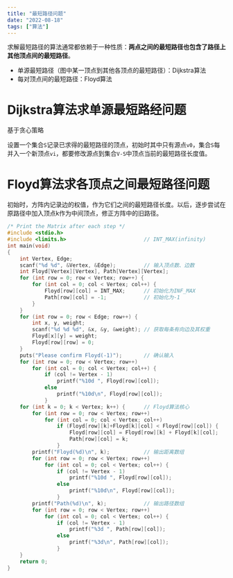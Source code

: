 ```yaml
---
title: "最短路径问题"
date: "2022-08-18"
tags: ["算法"]
---
```

求解最短路径的算法通常都依赖于一种性质：**两点之间的最短路径也包含了路径上其他顶点间的最短路径**。

- 单源最短路径（图中某一顶点到其他各顶点的最短路径）：Dijkstra算法
- 每对顶点间的最短路径：Floyd算法

# Dijkstra算法求单源最短路经问题

基于贪心策略

设置一个集合`S`记录已求得的最短路径的顶点，初始时其中只有源点`v0`，集合`S`每并入一个新顶点`vi`，都要修改源点到集合`V-S`中顶点当前的最短路径长度值。

# Floyd算法求各顶点之间最短路径问题

初始时，方阵内记录边的权值，作为它们之间的最短路径长度。以后，逐步尝试在原路径中加入顶点k作为中间顶点，修正方阵中的旧路径。

```c
/* Print the Matrix after each step */
#include <stdio.h>
#include <limits.h>                         // INT_MAX(infinity)
int main(void)
{
	int Vertex, Edge;
	scanf("%d %d", &Vertex, &Edge);			// 输入顶点数、边数
	int Floyd[Vertex][Vertex], Path[Vertex][Vertex];
	for (int row = 0; row < Vertex; row++) {
		for (int col = 0; col < Vertex; col++) {
			Floyd[row][col] = INT_MAX;		// 初始化为INF_MAX
			Path[row][col] = -1;			// 初始化为-1
		}
	}
	for (int row = 0; row < Edge; row++) {
		int x, y, weight;
		scanf("%d %d %d", &x, &y, &weight);	// 获取每条有向边及其权重
		Floyd[x][y] = weight;
		Floyd[row][row] = 0;
	}
	puts("Please confirm Floyd(-1)");		// 确认输入
	for (int row = 0; row < Vertex; row++)
		for (int col = 0; col < Vertex; col++) {
			if (col != Vertex - 1)
				printf("%10d ", Floyd[row][col]);
			else
				printf("%10d\n", Floyd[row][col]);
			}
	for (int k = 0; k < Vertex; k++) {		// Floyd算法核心
		for (int row = 0; row < Vertex; row++)
			for (int col = 0; col < Vertex; col++)
				if (Floyd[row][k]+Floyd[k][col] < Floyd[row][col]) {
					Floyd[row][col] = Floyd[row][k] + Floyd[k][col];
					Path[row][col] = k;
				}
		printf("Floyd(%d)\n", k);			// 输出距离数组
		for (int row = 0; row < Vertex; row++)
			for (int col = 0; col < Vertex; col++) {
				if (col != Vertex - 1)
					printf("%10d ", Floyd[row][col]);
				else
					printf("%10d\n", Floyd[row][col]);
				}
		printf("Path(%d)\n", k);			// 输出路径数组
		for (int row = 0; row < Vertex; row++)
			for (int col = 0; col < Vertex; col++) {
				if (col != Vertex - 1)
					printf("%3d ", Path[row][col]);
				else
					printf("%3d\n", Path[row][col]);
				}
	}
	return 0;
}
```
